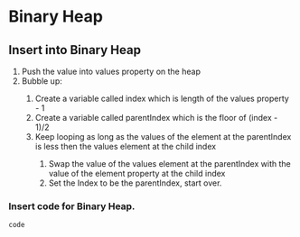 # Binary Heap

## Insert into Binary Heap

<ol>
    <li>Push the value into values property on the heap</li>
    <li>Bubble up:</li>
    <ol>
        <li>
            Create a variable called index which is length of the values property - 1 </li>
        <li>
            Create a variable called parentIndex which is the floor of (index - 1)/2 
        </li>
        <li>
            Keep looping as long as the values of the element at the parentIndex is less then the values element at the child index 
        </li>
        <ol>
            <li>Swap the value of the values element at the parentIndex with the value of the element property at the child index</li>
            <li>
                Set the Index to be the parentIndex, start over.
            </li>
        </ol>
    </ol>
</ol>

### Insert code for Binary Heap.

``` JS 
code

```
